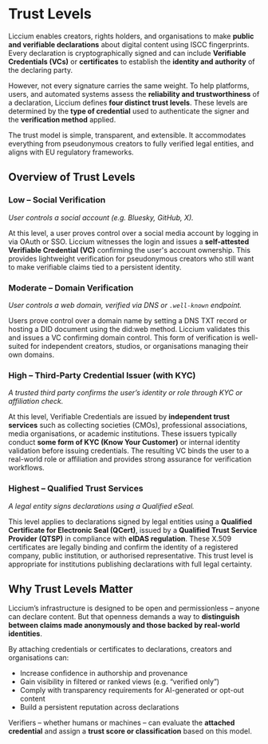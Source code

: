 # Trust Levels

Liccium enables creators, rights holders, and organisations to make **public and verifiable declarations** about digital content using ISCC fingerprints. Every declaration is cryptographically signed and can include **Verifiable Credentials (VCs)** or **certificates** to establish the **identity and authority** of the declaring party.

However, not every signature carries the same weight. To help platforms, users, and automated systems assess the **reliability and trustworthiness** of a declaration, Liccium defines **four distinct trust levels**. These levels are determined by the **type of credential** used to authenticate the signer and the **verification method** applied.

The trust model is simple, transparent, and extensible. It accommodates everything from pseudonymous creators to fully verified legal entities, and aligns with EU regulatory frameworks.

## Overview of Trust Levels

### **Low – Social Verification**

_User controls a social account (e.g. Bluesky, GitHub, X)._

At this level, a user proves control over a social media account by logging in via OAuth or SSO. Liccium witnesses the login and issues a **self-attested Verifiable Credential (VC)** confirming the user's account ownership. This provides lightweight verification for pseudonymous creators who still want to make verifiable claims tied to a persistent identity.

### **Moderate – Domain Verification**

_User controls a web domain, verified via DNS or `.well-known` endpoint._

Users prove control over a domain name by setting a DNS TXT record or hosting a DID document using the did:web method. Liccium validates this and issues a VC confirming domain control. This form of verification is well-suited for independent creators, studios, or organisations managing their own domains.

### **High – Third-Party Credential Issuer (with KYC)**

_A trusted third party confirms the user’s identity or role through KYC or affiliation check._

At this level, Verifiable Credentials are issued by **independent trust services** such as collecting societies (CMOs), professional associations, media organisations, or academic institutions. These issuers typically conduct **some form of KYC (Know Your Customer)** or internal identity validation before issuing credentials. The resulting VC binds the user to a real-world role or affiliation and provides strong assurance for verification workflows.

### **Highest – Qualified Trust Services**

_A legal entity signs declarations using a Qualified eSeal._

This level applies to declarations signed by legal entities using a **Qualified Certificate for Electronic Seal (QCert)**, issued by a **Qualified Trust Service Provider (QTSP)** in compliance with **eIDAS regulation**. These X.509 certificates are legally binding and confirm the identity of a registered company, public institution, or authorised representative. This trust level is appropriate for institutions publishing declarations with full legal certainty.

## Why Trust Levels Matter

Liccium’s infrastructure is designed to be open and permissionless – anyone can declare content. But that openness demands a way to **distinguish between claims made anonymously and those backed by real-world identities**.

By attaching credentials or certificates to declarations, creators and organisations can:

* Increase confidence in authorship and provenance
* Gain visibility in filtered or ranked views (e.g. “verified only”)
* Comply with transparency requirements for AI-generated or opt-out content
* Build a persistent reputation across declarations

Verifiers – whether humans or machines – can evaluate the **attached credential** and assign a **trust score or classification** based on this model.
